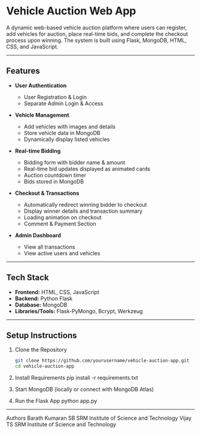 # Vehicle Auction Web App

A dynamic web-based vehicle auction platform where users can register, add vehicles for auction, place real-time bids, and complete the checkout process upon winning. The system is built using Flask, MongoDB, HTML, CSS, and JavaScript.

---

## Features

- **User Authentication**
  - User Registration & Login
  - Separate Admin Login & Access

- **Vehicle Management**
  - Add vehicles with images and details
  - Store vehicle data in MongoDB
  - Dynamically display listed vehicles

- **Real-time Bidding**
  - Bidding form with bidder name & amount
  - Real-time bid updates displayed as animated cards
  - Auction countdown timer
  - Bids stored in MongoDB

- **Checkout & Transactions**
  - Automatically redirect winning bidder to checkout
  - Display winner details and transaction summary
  - Loading animation on checkout
  - Comment & Payment Section

- **Admin Dashboard**
  - View all transactions
  - View active users and vehicles

---

## Tech Stack

- **Frontend:** HTML, CSS, JavaScript  
- **Backend:** Python Flask  
- **Database:** MongoDB  
- **Libraries/Tools:** Flask-PyMongo, Bcrypt, Werkzeug


---

## Setup Instructions

1. Clone the Repository
   ```bash
   git clone https://github.com/yourusername/vehicle-auction-app.git
   cd vehicle-auction-app

2. Install Requirements
   pip install -r requirements.txt

3. Start MongoDB (locally or connect with MongoDB Atlas)

4. Run the Flask App
     python app.py


---

Authors
Barath Kumaran SB
SRM Institute of Science and Technology
Vijay TS
SRM Institute of Science and Technology
